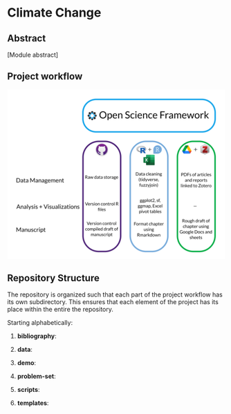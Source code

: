 # Climate Change

## Abstract

[Module abstract]

## Project workflow

![](images/workflow-schema.png)


## Repository Structure

The repository is organized such that each part of the project workflow has its own subdirectory. This ensures that each element of the project has its place within the entire the repository.

Starting alphabetically:


1. **bibliography**:

2. **data**:

3. **demo**:

4. **problem-set**:

4. **scripts**:

5. **templates**: